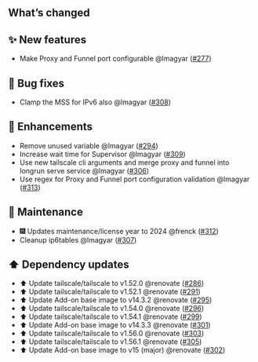 ## What’s changed

## ✨ New features

- Make Proxy and Funnel port configurable @lmagyar ([#277](https://github.com/hassio-addons/addon-tailscale/pull/277))

## 🐛 Bug fixes

- Clamp the MSS for IPv6 also @lmagyar ([#308](https://github.com/hassio-addons/addon-tailscale/pull/308))

## 🚀 Enhancements

- Remove unused variable @lmagyar ([#294](https://github.com/hassio-addons/addon-tailscale/pull/294))
- Increase wait time for Supervisor @lmagyar ([#309](https://github.com/hassio-addons/addon-tailscale/pull/309))
- Use new tailscale cli arguments and merge proxy and funnel into longrun serve service @lmagyar ([#306](https://github.com/hassio-addons/addon-tailscale/pull/306))
- Use regex for Proxy and Funnel port configuration validation @lmagyar ([#313](https://github.com/hassio-addons/addon-tailscale/pull/313))

## 🧰 Maintenance

- 🎆 Updates maintenance/license year to 2024 @frenck ([#312](https://github.com/hassio-addons/addon-tailscale/pull/312))
- Cleanup ip6tables @lmagyar ([#307](https://github.com/hassio-addons/addon-tailscale/pull/307))

## ⬆️ Dependency updates

- ⬆️ Update tailscale/tailscale to v1.52.0 @renovate ([#286](https://github.com/hassio-addons/addon-tailscale/pull/286))
- ⬆️ Update tailscale/tailscale to v1.52.1 @renovate ([#291](https://github.com/hassio-addons/addon-tailscale/pull/291))
- ⬆️ Update Add-on base image to v14.3.2 @renovate ([#295](https://github.com/hassio-addons/addon-tailscale/pull/295))
- ⬆️ Update tailscale/tailscale to v1.54.0 @renovate ([#296](https://github.com/hassio-addons/addon-tailscale/pull/296))
- ⬆️ Update tailscale/tailscale to v1.54.1 @renovate ([#299](https://github.com/hassio-addons/addon-tailscale/pull/299))
- ⬆️ Update Add-on base image to v14.3.3 @renovate ([#301](https://github.com/hassio-addons/addon-tailscale/pull/301))
- ⬆️ Update tailscale/tailscale to v1.56.0 @renovate ([#303](https://github.com/hassio-addons/addon-tailscale/pull/303))
- ⬆️ Update tailscale/tailscale to v1.56.1 @renovate ([#305](https://github.com/hassio-addons/addon-tailscale/pull/305))
- ⬆️ Update Add-on base image to v15 (major) @renovate ([#302](https://github.com/hassio-addons/addon-tailscale/pull/302))
